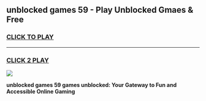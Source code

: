 
## unblocked games 59 - Play Unblocked Gmaes & Free
<h3>
<a href="https://news.freeplayer.one?title=unblocked_games_59&ref=23F">CLICK TO PLAY</a></h3>
<hr>

<h3>
<a href="https://news.freeplayer.one?title=unblocked_games_59&ref=23F">CLICK 2 PLAY</a>
  
</h3>

<a href="https://news.freeplayer.one?title=unblocked_games_59&ref=23F/"><img src="https://clearcache.store/games.png"></a>


**unblocked games 59 games unblocked: Your Gateway to Fun and Accessible Online Gaming**
